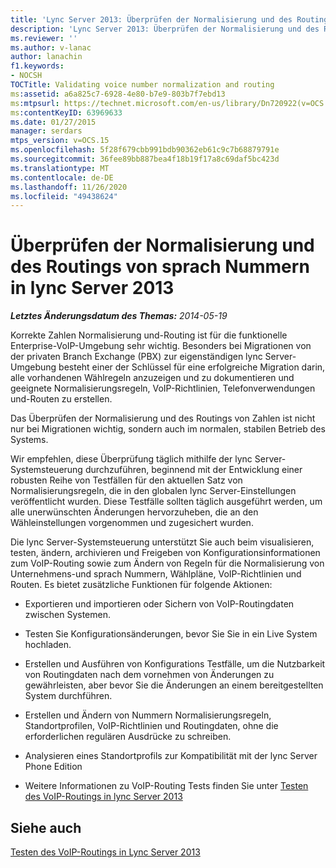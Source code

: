 ```yaml
---
title: 'Lync Server 2013: Überprüfen der Normalisierung und des Routings von sprach Nummern'
description: 'Lync Server 2013: Überprüfen der Normalisierung und des Routings von sprach Nummern.'
ms.reviewer: ''
ms.author: v-lanac
author: lanachin
f1.keywords:
- NOCSH
TOCTitle: Validating voice number normalization and routing
ms:assetid: a6a825c7-6928-4e80-b7e9-803b7f7ebd13
ms:mtpsurl: https://technet.microsoft.com/en-us/library/Dn720922(v=OCS.15)
ms:contentKeyID: 63969633
ms.date: 01/27/2015
manager: serdars
mtps_version: v=OCS.15
ms.openlocfilehash: 5f28f679cbb991bdb90362eb61c9c7b68879791e
ms.sourcegitcommit: 36fee89bb887bea4f18b19f17a8c69daf5bc423d
ms.translationtype: MT
ms.contentlocale: de-DE
ms.lasthandoff: 11/26/2020
ms.locfileid: "49438624"
---
```

# <a name="validating-voice-number-normalization-and-routing-in-lync-server-2013"></a>Überprüfen der Normalisierung und des Routings von sprach Nummern in lync Server 2013

<div data-xmlns="http://www.w3.org/1999/xhtml">

<div class="topic" data-xmlns="http://www.w3.org/1999/xhtml" data-msxsl="urn:schemas-microsoft-com:xslt" data-cs="https://msdn.microsoft.com/">

<div data-asp="https://msdn2.microsoft.com/asp">



</div>

<div id="mainSection">

<div id="mainBody">

<span> </span>

_**Letztes Änderungsdatum des Themas:** 2014-05-19_

Korrekte Zahlen Normalisierung und-Routing ist für die funktionelle Enterprise-VoIP-Umgebung sehr wichtig. Besonders bei Migrationen von der privaten Branch Exchange (PBX) zur eigenständigen lync Server-Umgebung besteht einer der Schlüssel für eine erfolgreiche Migration darin, alle vorhandenen Wählregeln anzuzeigen und zu dokumentieren und geeignete Normalisierungsregeln, VoIP-Richtlinien, Telefonverwendungen und-Routen zu erstellen.

Das Überprüfen der Normalisierung und des Routings von Zahlen ist nicht nur bei Migrationen wichtig, sondern auch im normalen, stabilen Betrieb des Systems.

Wir empfehlen, diese Überprüfung täglich mithilfe der lync Server-Systemsteuerung durchzuführen, beginnend mit der Entwicklung einer robusten Reihe von Testfällen für den aktuellen Satz von Normalisierungsregeln, die in den globalen lync Server-Einstellungen veröffentlicht wurden. Diese Testfälle sollten täglich ausgeführt werden, um alle unerwünschten Änderungen hervorzuheben, die an den Wähleinstellungen vorgenommen und zugesichert wurden.

Die lync Server-Systemsteuerung unterstützt Sie auch beim visualisieren, testen, ändern, archivieren und Freigeben von Konfigurationsinformationen zum VoIP-Routing sowie zum Ändern von Regeln für die Normalisierung von Unternehmens-und sprach Nummern, Wählpläne, VoIP-Richtlinien und Routen. Es bietet zusätzliche Funktionen für folgende Aktionen:

  - Exportieren und importieren oder Sichern von VoIP-Routingdaten zwischen Systemen.

  - Testen Sie Konfigurationsänderungen, bevor Sie Sie in ein Live System hochladen.

  - Erstellen und Ausführen von Konfigurations Testfälle, um die Nutzbarkeit von Routingdaten nach dem vornehmen von Änderungen zu gewährleisten, aber bevor Sie die Änderungen an einem bereitgestellten System durchführen.

  - Erstellen und Ändern von Nummern Normalisierungsregeln, Standortprofilen, VoIP-Richtlinien und Routingdaten, ohne die erforderlichen regulären Ausdrücke zu schreiben.

  - Analysieren eines Standortprofils zur Kompatibilität mit der lync Server Phone Edition

  - Weitere Informationen zu VoIP-Routing Tests finden Sie unter [Testen des VoIP-Routings in lync Server 2013](lync-server-2013-test-voice-routing.md)

<div>

## <a name="see-also"></a>Siehe auch


[Testen des VoIP-Routings in Lync Server 2013](lync-server-2013-test-voice-routing.md)  
  

</div>

</div>

<span> </span>

</div>

</div>

</div>


